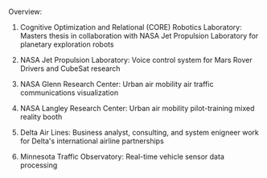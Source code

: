 Overview:

1. Cognitive Optimization and Relational (CORE) Robotics Laboratory: Masters thesis in collaboration with NASA Jet Propulsion Laboratory for planetary exploration robots

2. NASA Jet Propulsion Laboratory: Voice control system for Mars Rover Drivers and CubeSat research

3. NASA Glenn Research Center: Urban air mobility air traffic communications visualization

4. NASA Langley Research Center: Urban air mobility pilot-training mixed reality booth

5. Delta Air Lines: Business analyst, consulting, and system enigneer work for Delta's international airline partnerships

6. Minnesota Traffic Observatory: Real-time vehicle sensor data processing
